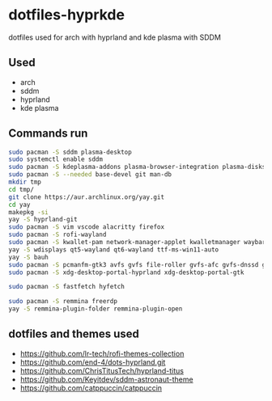 # dotfiles-hyprkde
dotfiles used for arch with hyprland and kde plasma with SDDM

## Used
- arch
- sddm
- hyprland
- kde plasma

## Commands run
```bash
sudo pacman -S sddm plasma-desktop 
sudo systemctl enable sddm
sudo pacman -S kdeplasma-addons plasma-browser-integration plasma-disks bluedevil kde-cli-tools kde-gtk-config kpipewire plasma-nm plasma-pa plasma-vault powerdevil kscreen
sudo pacman -S --needed base-devel git man-db
mkdir tmp
cd tmp/
git clone https://aur.archlinux.org/yay.git
cd yay
makepkg -si
yay -S hyprland-git
sudo pacman -S vim vscode alacritty firefox
sudo pacman -S rofi-wayland
sudo pacman -S kwallet-pam network-manager-applet kwalletmanager waybar qt6ct qt6-svg qt6-virtualkeyboard qt6-multimedia-ffmpeg hyprlock breeze-gtk nwg-look rofi-calc rofimoji rofi-rbw zsh qt5-graphicaleffects flatpak python-beautifulsoup4 ttf-recursive-nerd jq
yay -S wdisplays qt5-wayland qt6-wayland ttf-ms-win11-auto
yay -S bauh
sudo pacman -S pcmanfm-gtk3 avfs gvfs file-roller gvfs-afc gvfs-dnssd gvfs-goa gvfs-google gvfs-gphoto2 gvfs-mtp gvfs-nfs gvfs-onedrive gvfs-smb gvfs-wsdd
sudo pacman -S xdg-desktop-portal-hyprland xdg-desktop-portal-gtk

sudo pacman -S fastfetch hyfetch

sudo pacman -S remmina freerdp
yay -S remmina-plugin-folder remmina-plugin-open
```

## dotfiles and themes used
- https://github.com/lr-tech/rofi-themes-collection
- https://github.com/end-4/dots-hyprland.git
- https://github.com/ChrisTitusTech/hyprland-titus
- https://github.com/Keyitdev/sddm-astronaut-theme
- https://github.com/catppuccin/catppuccin
